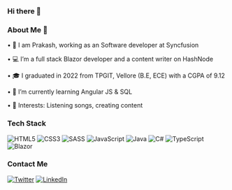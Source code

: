 ### Hi there 👋

### About Me 👦

• 👀 I am Prakash, working as an Software developer at Syncfusion

• 💻 I’m a full stack Blazor developer and a content writer on HashNode

• 🎓 I graduated in 2022 from TPGIT, Vellore (B.E, ECE) with a CGPA of 9.12

• 🌱 I’m currently learning Angular JS & SQL 

• 💞️ Interests: Listening songs, creating content

### Tech Stack

![HTML5](https://img.shields.io/badge/html5-%23E34F26.svg?style=for-the-badge&logo=html5&logoColor=white)
![CSS3](https://img.shields.io/badge/css3-%231572B6.svg?style=for-the-badge&logo=css3&logoColor=white)
![SASS](https://img.shields.io/badge/SASS-hotpink.svg?style=for-the-badge&logo=SASS&logoColor=white)
![JavaScript](https://img.shields.io/badge/javascript-%23323330.svg?style=for-the-badge&logo=javascript&logoColor=%23F7DF1E)
![Java](https://img.shields.io/badge/java-%23ED8B00.svg?style=for-the-badge&logo=java&logoColor=white)
![C#](https://img.shields.io/badge/c%23-%23239120.svg?style=for-the-badge&logo=c-sharp&logoColor=white)
![TypeScript](https://img.shields.io/badge/typescript-%23007ACC.svg?style=for-the-badge&logo=typescript&logoColor=white)
![Blazor](https://img.shields.io/badge/blazor-%235C2D91.svg?style=for-the-badge&logo=blazor&logoColor=white)

### Contact Me

[![Twitter](https://img.shields.io/badge/Twitter-1DA1F2?style=for-the-badge&logo=twitter&logoColor=white)](https://twitter.com/_Prakash__Raj)
[![LinkedIn](https://img.shields.io/badge/LinkedIn-0077B5?style=for-the-badge&logo=linkedin&logoColor=white)](https://www.linkedin.com/in/prakash-raj-50aa91171/)

